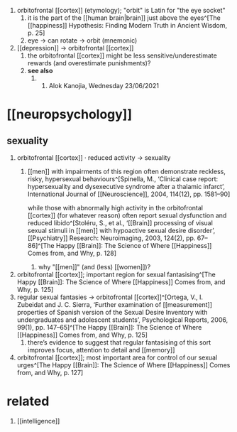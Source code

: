 1. orbitofrontal [[cortex]] (etymology); "orbit" is Latin for "the eye socket"
	1. it is the part of the [[human brain|brain]] just above the eyes^[The [[happiness]] Hypothesis: Finding Modern Truth in Ancient Wisdom, p. 25]
	2. eye → can rotate → orbit (mnemonic)
2. [[depression]] → orbitofrontal [[cortex]]
	1. the orbitofrontal [[cortex]] might be less sensitive/underestimate rewards (and overestimate punishments)?
	2. **see also**
		1. 1.  Alok Kanojia, Wednesday 23/06/2021

# [[neuropsychology]]
## sexuality
1. orbitofrontal [[cortex]] · reduced activity → sexuality
	1. [[men]] with impairments of this region often demonstrate reckless, risky, hypersexual behaviours^[Spinella, M., ‘Clinical case report: hypersexuality and dysexecutive syndrome after a thalamic infarct’, International Journal of [[Neuroscience]], 2004, 114(12), pp. 1581–90]

		while those with abnormally high activity in the orbitofrontal [[cortex]] (for whatever reason) often report sexual dysfunction and reduced libido^[Stoléru, S., et al., ‘[[Brain]] processing of visual sexual stimuli in [[men]] with hypoactive sexual desire disorder’, [[Psychiatry]] Research: Neuroimaging, 2003, 124(2), pp. 67–86]^[The Happy [[Brain]]: The Science of Where [[Happiness]] Comes from, and Why, p. 128]
		1. why "[[men]]" (and (less) [[women]])?
2. orbitofrontal [[cortex]]; important region for sexual fantasising^[The Happy [[Brain]]: The Science of Where [[Happiness]] Comes from, and Why, p. 125]
3. regular sexual fantasies → orbitofrontal [[cortex]]^[Ortega, V., I. Zubeidat and J. C. Sierra, ‘Further examination of [[measurement]] properties of Spanish version of the Sexual Desire Inventory with undergraduates and adolescent students’, Psychological Reports, 2006, 99(1), pp. 147–65]^[The Happy [[Brain]]: The Science of Where [[Happiness]] Comes from, and Why, p. 125]
	1. there’s evidence to suggest that regular fantasising of this sort improves focus, attention to detail and [[memory]]
4. orbitofrontal [[cortex]]; most important area for control of our sexual urges^[The Happy [[Brain]]: The Science of Where [[Happiness]] Comes from, and Why, p. 127]

# related
1. [[intelligence]]